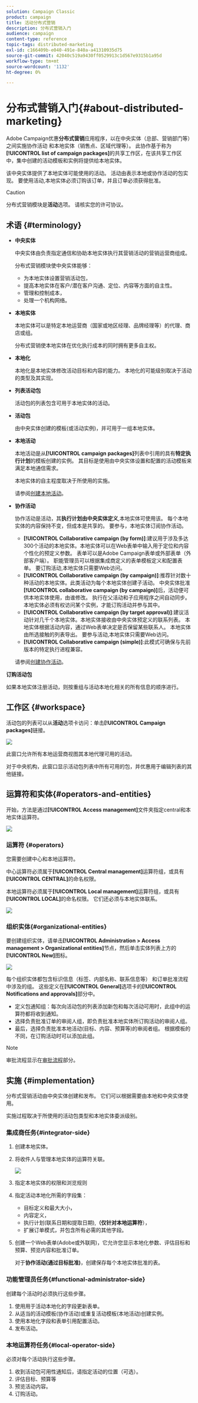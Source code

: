 ```yaml
---
solution: Campaign Classic
product: campaign
title: 活动分布式营销
description: 分布式营销入门
audience: campaign
content-type: reference
topic-tags: distributed-marketing
exl-id: c166409b-e040-491e-840a-a41310935d75
source-git-commit: 42040c519a9430ff0529913c1d567e9315b1a95d
workflow-type: tm+mt
source-wordcount: '1132'
ht-degree: 0%

---
```


# 分布式营销入门{#about-distributed-marketing}

<!--
>[!AVAILABILITY]
>
>:warning: This capability is not available in Campaign v8. [Learn more](https://experienceleague.adobe.com/docs/campaign/campaign-v8/campaign-home.html)
-->

Adobe Campaign优惠&#x200B;**分布式营销**&#x200B;应用程序，以在中央实体（总部、营销部门等）之间实施协作活动 和本地实体（销售点、区域代理等）。 此协作基于称为&#x200B;**[!UICONTROL list of campaign packages]**&#x200B;的共享工作区，在该共享工作区中，集中创建的活动模板和实例将提供给本地实体。

该中央实体提供了本地实体可能使用的活动。 活动由表示本地或协作活动的包实现。 要使用活动,本地实体必须订购该订单，并且订单必须获得批准。

>[!CAUTION]
>
>分布式营销模块是&#x200B;**活动**&#x200B;选项。 请核实您的许可协议。

## 术语 {#terminology}

* **中央实体**

   中央实体由负责指定通信和协助本地实体执行其营销活动的营销运营商组成。

   分布式营销模块使中央实体能够：

   * 为本地实体设置营销活动包，
   * 提高本地实体在客户/潜在客户沟通、定位、内容等方面的自主性。
   * 管理和控制成本，
   * 处理一个机构网络。

* **本地实体**

   本地实体可以是特定本地运营商（国家或地区经理、品牌经理等）的代理、商店或组。

   分布式营销使本地实体在优化执行成本的同时拥有更多自主权。

* **本地化**

   本地化是本地实体修改活动目标和内容的能力。 本地化的可能级别取决于活动的类型及其实现。

* **列表活动包**

   活动包的列表包含可用于本地实体的活动。

* **活动包**

   由中央实体创建的模板(或活动实例)，并可用于一组本地实体。

* **本地活动**

   本地活动是从&#x200B;**[!UICONTROL campaign packages]**&#x200B;列表中引用的具有&#x200B;**特定执行计划**&#x200B;的模板创建的实例。 其目标是使用由中央实体设置和配置的活动模板来满足本地通信需求。

   本地实体的自主程度取决于所使用的实施。

   请参阅[创建本地活动](../../campaign/using/creating-a-local-campaign.md)。

* **协作活动**

   协作活动是活动，其&#x200B;**执行计划由中央实体定义**,本地实体可使用该。 每个本地实体的内容保持不变，但成本是共享的。 要参与，本地实体订阅协作活动。

   * **[!UICONTROL Collaborative campaign (by form)]**:建议用于涉及多达300个活动的本地实体。本地实体可以在Web表单中输入用于定位和内容个性化的预定义参数。 表单可以是Adobe Campaign表单或外部表单（外部客户端）。 职能管理员可以根据集成商定义的表单模板定义和配置表单。 要订购活动,本地实体只需要Web访问。
   * **[!UICONTROL Collaborative campaign (by campaign)]**:推荐针对数十种活动的本地实体。此类活动为每个本地实体创建子活动。 中央实体批准&#x200B;**[!UICONTROL collaborative campaign (by campaign)]**&#x200B;后，活动便可供本地实体使用，由谁修改。 执行在父活动和子应用程序之间自动同步。 本地实体必须有权访问某个实例，才能订购活动并参与其中。
   * **[!UICONTROL Collaborative campaign (by target approval)]**:建议活动针对几千个本地实体。本地实体接收由中央实体预定义的联系列表。 本地实体根据活动内容，通过Web表单决定是否保留某些联系人。 本地实体由所选接触的列表导出。 要参与活动,本地实体只需要Web访问。
   * **[!UICONTROL Collaborative campaign (simple)]**:此模式可确保与先前版本的特定执行进程兼容。

   请参阅[创建协作活动](../../campaign/using/creating-a-collaborative-campaign.md)。

**订购活动包**

如果本地实体注册活动，则按重组与活动本地化相关的所有信息的顺序进行。

## 工作区 {#workspace}

活动包的列表可以从&#x200B;**活动**&#x200B;选项卡访问：单击&#x200B;**[!UICONTROL Campaign packages]**&#x200B;链接。

![](assets/mkg_dist_home_local_op.png)

此窗口允许所有本地运营商视图其本地代理可用的活动。

对于中央机构，此窗口显示活动包列表中所有可用的包，并优惠用于编辑列表的其他链接。

## 运算符和实体{#operators-and-entities}

开始，方法是通过&#x200B;**[!UICONTROL Access management]**&#x200B;文件夹指定central和本地实体运算符。

![](assets/s_advuser_mkg_dist_tree.png)

### 运算符 {#operators}

您需要创建中心和本地运算符。

中心运算符必须属于&#x200B;**[!UICONTROL Central management]**&#x200B;运算符组，或具有&#x200B;**[!UICONTROL CENTRAL]**&#x200B;的命名权限。

本地运算符必须属于&#x200B;**[!UICONTROL Local management]**&#x200B;运算符组，或具有&#x200B;**[!UICONTROL LOCAL]**&#x200B;的命名权限。 它们还必须与本地实体联系。

![](assets/s_advuser_mkg_dist_local_create.png)

### 组织实体{#organizational-entities}

要创建组织实体，请单击&#x200B;**[!UICONTROL Administration > Access management > Organizational entities]**&#x200B;节点，然后单击实体列表上方的&#x200B;**[!UICONTROL New]**&#x200B;图标。

![](assets/s_advuser_mkg_dist_local_list.png)

每个组织实体都包含标识信息（标签、内部名称、联系信息等） 和订单批准流程中涉及的组。 这些定义在&#x200B;**[!UICONTROL General]**&#x200B;选项卡的&#x200B;**[!UICONTROL Notifications and approvals]**&#x200B;部分中。

* 定义包通知组：每次向活动包的列表添加新包和每次活动可用时，此组中的运算符都将收到通知。
* 选择负责批准订单的审阅人组，即负责批准本地实体所订购活动的审阅人组。
* 最后，选择负责批准本地活动(目标、内容、预算等)的审阅者组。 根据模板的不同，在订购活动时可以添加此组。

>[!NOTE]
>
>审批流程显示在[审批流程](../../campaign/using/creating-a-local-campaign.md#approval-process)部分。

## 实施 {#implementation}

分布式营销活动由中央实体创建和发布。 它们可以根据需要由本地和中央实体使用。

实施过程取决于所使用的活动包类型和本地实体委派级别。

### 集成商任务{#integrator-side}

1. 创建本地实体。
1. 将收件人与管理本地实体的运算符关联。

   ![](assets/mkg_dist_local_entity_association.png)

1. 指定本地实体的权限和浏览规则
1. 指定活动本地化所需的字段集：

   * 目标定义和最大大小，
   * 内容定义，
   * 执行计划(联系日期和提取日期),**（仅针对本地运算符**），
   * 扩展订单模式，并包含所有必需的其他字段。

1. 创建一个Web表单(Adobe或外联网)，它允许您显示本地化参数、评估目标和预算、预览内容和批准订单。

   对于&#x200B;**协作活动(通过目标批准)**，创建保存每个本地实体批准的表。

### 功能管理员任务{#functional-administrator-side}

创建每个活动时必须执行这些步骤。

1. 使用用于活动本地化的字段更新表单。
1. 从适当的活动模板(协作活动)或重复活动模板(本地活动)创建实例。
1. 使用本地化字段和表单引用配置活动。
1. 发布活动。

### 本地运算符任务{#local-operator-side}

必须对每个活动执行这些步骤。

1. 收到活动包可用性通知后，请指定活动的位置（可选）。
1. 评估目标、预算等
1. 预览活动内容。
1. 订购活动。
